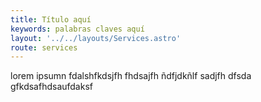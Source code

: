 ```yaml
---
title: Título aquí
keywords: palabras claves aquí
layout: '../../layouts/Services.astro'
route: services
---
```


lorem ipsumn fdalshfkdsjfh fhdsajfh ñdfjdkñlf sadjfh dfsda gfkdsafhdsaufdaksf
